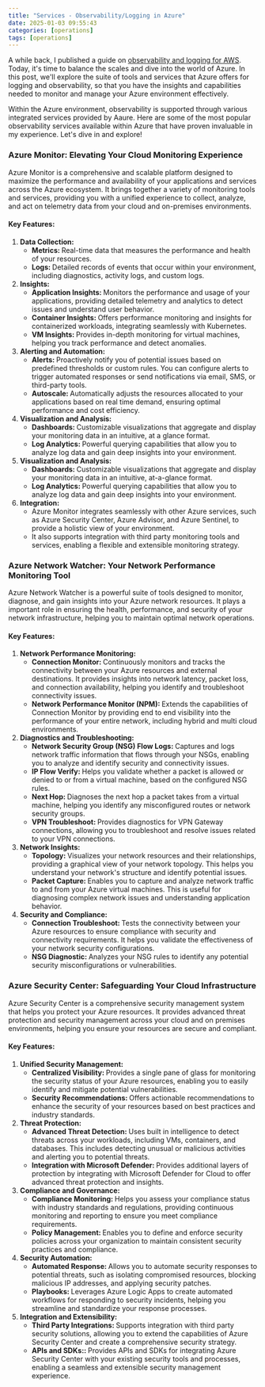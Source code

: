 ```yaml
---
title: "Services - Observability/Logging in Azure"
date: 2025-01-03 09:55:43
categories: [operations]
tags: [operations]
---
```


A while back, I published a guide on <a href="https://aamersadiq.github.io/2023/Services-Observability-in-AWS/" target="_blank">observability and logging for AWS</a>. Today, it's time to balance the scales and dive into the world of Azure. In this post, we'll explore the suite of tools and services that Azure offers for logging and observability, so that you have the insights and capabilities needed to monitor and manage your Azure environment effectively.

Within the Azure environment, observability is supported through various integrated services provided by Aaure. Here are some of the most popular observability services available within Azure that have proven invaluable in my experience. Let's dive in and explore!

<h3>Azure Monitor: Elevating Your Cloud Monitoring Experience</h3>
Azure Monitor is a comprehensive and scalable platform designed to maximize the performance and availability of your applications and services across the Azure ecosystem. It brings together a variety of monitoring tools and services, providing you with a unified experience to collect, analyze, and act on telemetry data from your cloud and on-premises environments.

<h4>Key Features:</h4>
<ol>
    <li><span style="font-weight: bold;">Data Collection: </span>
        <ul>
            <li><span style="font-weight: bold;">Metrics: </span>Real-time data that measures the performance and health of your resources.
            </li>
            <li><span style="font-weight: bold;">Logs: </span>Detailed records of events that occur within your environment, including diagnostics, activity logs, and custom logs.
            </li>
        </ul>
    </li>
    <li><span style="font-weight: bold;">Insights: </span>
        <ul>
            <li><span style="font-weight: bold;">Application Insights: </span>Monitors the performance and usage of your applications, providing detailed telemetry and analytics to detect issues and understand user behavior.
            </li>
            <li><span style="font-weight: bold;">Container Insights: </span>Offers performance monitoring and insights for containerized workloads, integrating seamlessly with Kubernetes.
            </li>
            <li><span style="font-weight: bold;">VM Insights: </span>Provides in-depth monitoring for virtual machines, helping you track performance and detect anomalies.
            </li>
        </ul>
    </li>
    <li><span style="font-weight: bold;">Alerting and Automation: </span>
        <ul>
            <li><span style="font-weight: bold;">Alerts: </span>Proactively notify you of potential issues based on predefined thresholds or custom rules. You can configure alerts to trigger automated responses or send notifications via email, SMS, or third-party tools.
            </li>
            <li><span style="font-weight: bold;">Autoscale: </span>Automatically adjusts the resources allocated to your applications based on real time demand, ensuring optimal performance and cost efficiency.
            </li>
        </ul>
    </li>
     <li><span style="font-weight: bold;">Visualization and Analysis: </span>
        <ul>
            <li><span style="font-weight: bold;">Dashboards: </span>Customizable visualizations that aggregate and display your monitoring data in an intuitive, at a glance format.
            </li>
            <li><span style="font-weight: bold;">Log Analytics: </span>Powerful querying capabilities that allow you to analyze log data and gain deep insights into your environment.
            </li>
        </ul>
    </li>
    <li><span style="font-weight: bold;">Visualization and Analysis: </span>
        <ul>
            <li><span style="font-weight: bold;">Dashboards: </span>Customizable visualizations that aggregate and display your monitoring data in an intuitive, at-a-glance format.
            </li>
            <li><span style="font-weight: bold;">Log Analytics: </span>Powerful querying capabilities that allow you to analyze log data and gain deep insights into your environment.
            </li>
        </ul>
    </li>
    <li><span style="font-weight: bold;">Integration: </span>
        <ul>
            <li>Azure Monitor integrates seamlessly with other Azure services, such as Azure Security Center, Azure Advisor, and Azure Sentinel, to provide a holistic view of your environment.
            </li>
            <li>It also supports integration with third party monitoring tools and services, enabling a flexible and extensible monitoring strategy.
            </li>
        </ul>
    </li>
</ol>

<h3>Azure Network Watcher: Your Network Performance Monitoring Tool</h3>
Azure Network Watcher is a powerful suite of tools designed to monitor, diagnose, and gain insights into your Azure network resources. It plays a important role in ensuring the health, performance, and security of your network infrastructure, helping you to maintain optimal network operations.

<h4>Key Features:</h4>
<ol>
    <li><span style="font-weight: bold;">Network Performance Monitoring: </span>
        <ul>
            <li><span style="font-weight: bold;">Connection Monitor: </span>Continuously monitors and tracks the connectivity between your Azure resources and external destinations. It provides insights into network latency, packet loss, and connection availability, helping you identify and troubleshoot connectivity issues.
            </li>
            <li><span style="font-weight: bold;">Network Performance Monitor (NPM): </span>Extends the capabilities of Connection Monitor by providing end to end visibility into the performance of your entire network, including hybrid and multi cloud environments.
            </li>
        </ul>
    </li>
    <li><span style="font-weight: bold;">Diagnostics and Troubleshooting: </span>
        <ul>
            <li><span style="font-weight: bold;">Network Security Group (NSG) Flow Logs: </span>Captures and logs network traffic information that flows through your NSGs, enabling you to analyze and identify security and connectivity issues.
            </li>
            <li><span style="font-weight: bold;">IP Flow Verify: </span>Helps you validate whether a packet is allowed or denied to or from a virtual machine, based on the configured NSG rules.
            </li>
            <li><span style="font-weight: bold;">Next Hop: </span>Diagnoses the next hop a packet takes from a virtual machine, helping you identify any misconfigured routes or network security groups.
            </li>
            <li><span style="font-weight: bold;">VPN Troubleshoot: </span>Provides diagnostics for VPN Gateway connections, allowing you to troubleshoot and resolve issues related to your VPN connections.
            </li>
        </ul>
    </li>
    <li><span style="font-weight: bold;">Network Insights: </span>
        <ul>
            <li><span style="font-weight: bold;">Topology: </span>Visualizes your network resources and their relationships, providing a graphical view of your network topology. This helps you understand your network's structure and identify potential issues.
            </li>
            <li><span style="font-weight: bold;">Packet Capture: </span>Enables you to capture and analyze network traffic to and from your Azure virtual machines. This is useful for diagnosing complex network issues and understanding application behavior.
            </li>
        </ul>
    </li>
     <li><span style="font-weight: bold;">Security and Compliance: </span>
        <ul>
            <li><span style="font-weight: bold;">Connection Troubleshoot: </span>Tests the connectivity between your Azure resources to ensure compliance with security and connectivity requirements. It helps you validate the effectiveness of your network security configurations.
            </li>
            <li><span style="font-weight: bold;">NSG Diagnostic: </span>Analyzes your NSG rules to identify any potential security misconfigurations or vulnerabilities.
            </li>
        </ul>
    </li>
</ol>

<h3>Azure Security Center: Safeguarding Your Cloud Infrastructure</h3>
Azure Security Center is a comprehensive security management system that helps you protect your Azure resources. It provides advanced threat protection and security management across your cloud and on premises environments, helping you ensure your resources are secure and compliant.

<h4>Key Features:</h4>
<ol>
    <li><span style="font-weight: bold;">Unified Security Management: </span>
        <ul>
            <li><span style="font-weight: bold;">Centralized Visibility: </span>Provides a single pane of glass for monitoring the security status of your Azure resources, enabling you to easily identify and mitigate potential vulnerabilities.
            </li>
            <li><span style="font-weight: bold;">Security Recommendations: </span>Offers actionable recommendations to enhance the security of your resources based on best practices and industry standards.
            </li>
        </ul>
    </li>
    <li><span style="font-weight: bold;">Threat Protection: </span>
        <ul>
            <li><span style="font-weight: bold;">Advanced Threat Detection: </span>Uses built in intelligence to detect threats across your workloads, including VMs, containers, and databases. This includes detecting unusual or malicious activities and alerting you to potential threats.
            </li>
            <li><span style="font-weight: bold;">Integration with Microsoft Defender: </span>Provides additional layers of protection by integrating with Microsoft Defender for Cloud to offer advanced threat protection and insights.
            </li>
        </ul>
    </li>
    <li><span style="font-weight: bold;">Compliance and Governance: </span>
        <ul>
            <li><span style="font-weight: bold;">Compliance Monitoring: </span>Helps you assess your compliance status with industry standards and regulations, providing continuous monitoring and reporting to ensure you meet compliance requirements.
            </li>
            <li><span style="font-weight: bold;">Policy Management: </span>Enables you to define and enforce security policies across your organization to maintain consistent security practices and compliance.
            </li>
        </ul>
    </li>
     <li><span style="font-weight: bold;">Security Automation: </span>
        <ul>
            <li><span style="font-weight: bold;">Automated Response: </span>Allows you to automate security responses to potential threats, such as isolating compromised resources, blocking malicious IP addresses, and applying security patches.
            </li>
            <li><span style="font-weight: bold;">Playbooks: </span>Leverages Azure Logic Apps to create automated workflows for responding to security incidents, helping you streamline and standardize your response processes.
            </li>
        </ul>
    </li>
     <li><span style="font-weight: bold;">Integration and Extensibility: </span>
        <ul>
            <li><span style="font-weight: bold;">Third Party Integrations: </span>Supports integration with third party security solutions, allowing you to extend the capabilities of Azure Security Center and create a comprehensive security strategy.
            </li>
            <li><span style="font-weight: bold;">APIs and SDKs:: </span>Provides APIs and SDKs for integrating Azure Security Center with your existing security tools and processes, enabling a seamless and extensible security management experience.
            </li>
        </ul>
    </li>
</ol>
